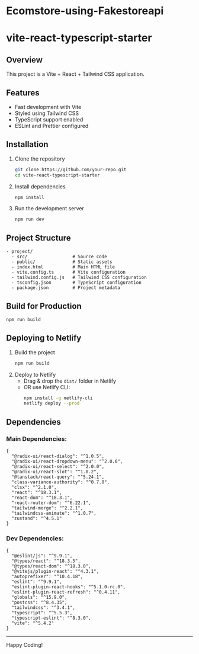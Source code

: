 # Ecomstore-using-Fakestoreapi
# vite-react-typescript-starter

## Overview
This project is a Vite + React + Tailwind CSS application.

## Features
- Fast development with Vite
- Styled using Tailwind CSS
- TypeScript support enabled
- ESLint and Prettier configured

## Installation

1. Clone the repository  
   ```bash
   git clone https://github.com/your-repo.git
   cd vite-react-typescript-starter
   ```

2. Install dependencies  
   ```bash
   npm install
   ```

3. Run the development server  
   ```bash
   npm run dev
   ```

## Project Structure
```
- project/
  - src/                 # Source code
  - public/              # Static assets
  - index.html           # Main HTML file
  - vite.config.ts       # Vite configuration
  - tailwind.config.js   # Tailwind CSS configuration
  - tsconfig.json        # TypeScript configuration
  - package.json         # Project metadata
```

## Build for Production
```bash
npm run build
```

## Deploying to Netlify
1. Build the project  
   ```bash
   npm run build
   ```
2. Deploy to Netlify  
   - Drag & drop the `dist/` folder in Netlify  
   - OR use Netlify CLI:  
     ```bash
     npm install -g netlify-cli
     netlify deploy --prod
     ```

## Dependencies
### Main Dependencies:
```
{
  "@radix-ui/react-dialog": "^1.0.5",
  "@radix-ui/react-dropdown-menu": "^2.0.6",
  "@radix-ui/react-select": "^2.0.0",
  "@radix-ui/react-slot": "^1.0.2",
  "@tanstack/react-query": "^5.24.1",
  "class-variance-authority": "^0.7.0",
  "clsx": "^2.1.0",
  "react": "^18.3.1",
  "react-dom": "^18.3.1",
  "react-router-dom": "^6.22.1",
  "tailwind-merge": "^2.2.1",
  "tailwindcss-animate": "^1.0.7",
  "zustand": "^4.5.1"
}
```

### Dev Dependencies:
```
{
  "@eslint/js": "^9.9.1",
  "@types/react": "^18.3.5",
  "@types/react-dom": "^18.3.0",
  "@vitejs/plugin-react": "^4.3.1",
  "autoprefixer": "^10.4.18",
  "eslint": "^9.9.1",
  "eslint-plugin-react-hooks": "^5.1.0-rc.0",
  "eslint-plugin-react-refresh": "^0.4.11",
  "globals": "^15.9.0",
  "postcss": "^8.4.35",
  "tailwindcss": "^3.4.1",
  "typescript": "^5.5.3",
  "typescript-eslint": "^8.3.0",
  "vite": "^5.4.2"
}
```

---

Happy Coding!

